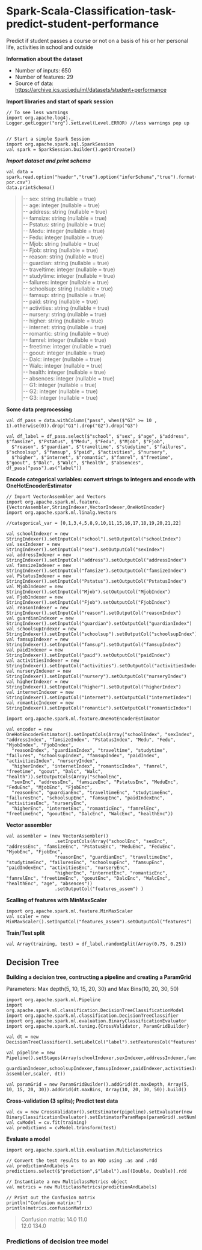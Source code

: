 # Spark-Scala-Classification-task-predict-student-performance
Predict if student passes a course or not on a basis of his or her personal life, activities in school and outside

**Information about the dataset**
- Number of inputs: 650
- Number of features: 29
- Source of data: https://archive.ics.uci.edu/ml/datasets/student+performance

**Import libraries and start of spark session**

```
// To see less warnings
import org.apache.log4j._
Logger.getLogger("org").setLevel(Level.ERROR) //less warnings pop up


// Start a simple Spark Session
import org.apache.spark.sql.SparkSession
val spark = SparkSession.builder().getOrCreate()
```

***Import dataset and print schema***

```
val data = spark.read.option("header","true").option("inferSchema","true").format("csv").load("student-por.csv")
data.printSchema()
```


> |-- sex: string (nullable = true) <br />
> |-- age: integer (nullable = true) <br />
> |-- address: string (nullable = true) <br />
> |-- famsize: string (nullable = true) <br />
> |-- Pstatus: string (nullable = true) <br />
> |-- Medu: integer (nullable = true) <br />
> |-- Fedu: integer (nullable = true) <br />
> |-- Mjob: string (nullable = true) <br />
> |-- Fjob: string (nullable = true) <br />
> |-- reason: string (nullable = true) <br />
> |-- guardian: string (nullable = true) <br />
> |-- traveltime: integer (nullable = true) <br />
> |-- studytime: integer (nullable = true) <br />
> |-- failures: integer (nullable = true) <br />
> |-- schoolsup: string (nullable = true) <br />
> |-- famsup: string (nullable = true) <br />
> |-- paid: string (nullable = true) <br />
> |-- activities: string (nullable = true) <br />
> |-- nursery: string (nullable = true) <br />
> |-- higher: string (nullable = true) <br />
> |-- internet: string (nullable = true) <br />
> |-- romantic: string (nullable = true) <br />
> |-- famrel: integer (nullable = true) <br />
> |-- freetime: integer (nullable = true) <br />
> |-- goout: integer (nullable = true) <br />
> |-- Dalc: integer (nullable = true) <br />
> |-- Walc: integer (nullable = true) <br />
> |-- health: integer (nullable = true) <br />
> |-- absences: integer (nullable = true) <br />
> |-- G1: integer (nullable = true) <br />
> |-- G2: integer (nullable = true) <br />
> |-- G3: integer (nullable = true) <br />

**Some data preprocessing**

```
val df_pass = data.withColumn("pass", when($"G3" >= 10 , 1).otherwise(0)).drop("G1").drop("G2").drop("G3")

val df_label = df_pass.select($"school", $"sex", $"age", $"address", $"famsize", $"Pstatus", $"Medu", $"Fedu", $"Mjob", $"Fjob",
  $"reason", $"guardian", $"traveltime", $"studytime", $"failures", $"schoolsup", $"famsup", $"paid", $"activities", $"nursery",
  $"higher", $"internet", $"romantic", $"famrel", $"freetime", $"goout", $"Dalc", $"Walc", $"health", $"absences", df_pass("pass").as("label"))
```
 
**Encode categorical variables: convert strings to integers and encode with OneHotEncoderEstimator**

```
// Import VectorAssembler and Vectors
import org.apache.spark.ml.feature.{VectorAssembler,StringIndexer,VectorIndexer,OneHotEncoder}
import org.apache.spark.ml.linalg.Vectors

//categorical_var = [0,1,3,4,5,8,9,10,11,15,16,17,18,19,20,21,22]

val schoolIndexer = new StringIndexer().setInputCol("school").setOutputCol("schoolIndex")
val sexIndexer = new StringIndexer().setInputCol("sex").setOutputCol("sexIndex")
val addressIndexer = new StringIndexer().setInputCol("address").setOutputCol("addressIndex")
val famsizeIndexer = new StringIndexer().setInputCol("famsize").setOutputCol("famsizeIndex")
val PstatusIndexer = new StringIndexer().setInputCol("Pstatus").setOutputCol("PstatusIndex")
val MjobIndexer = new StringIndexer().setInputCol("Mjob").setOutputCol("MjobIndex")
val FjobIndexer = new StringIndexer().setInputCol("Fjob").setOutputCol("FjobIndex")
val reasonIndexer = new StringIndexer().setInputCol("reason").setOutputCol("reasonIndex")
val guardianIndexer = new StringIndexer().setInputCol("guardian").setOutputCol("guardianIndex")
val schoolsupIndexer = new StringIndexer().setInputCol("schoolsup").setOutputCol("schoolsupIndex")
val famsupIndexer = new StringIndexer().setInputCol("famsup").setOutputCol("famsupIndex")
val paidIndexer = new StringIndexer().setInputCol("paid").setOutputCol("paidIndex")
val activitiesIndexer = new StringIndexer().setInputCol("activities").setOutputCol("activitiesIndex")
val nurseryIndexer = new StringIndexer().setInputCol("nursery").setOutputCol("nurseryIndex")
val higherIndexer = new StringIndexer().setInputCol("higher").setOutputCol("higherIndex")
val internetIndexer = new StringIndexer().setInputCol("internet").setOutputCol("internetIndex")
val romanticIndexer = new StringIndexer().setInputCol("romantic").setOutputCol("romanticIndex")

import org.apache.spark.ml.feature.OneHotEncoderEstimator

val encoder = new OneHotEncoderEstimator().setInputCols(Array("schoolIndex", "sexIndex", "addressIndex", "famsizeIndex", "PstatusIndex", "Medu", "Fedu", "MjobIndex", "FjobIndex",
  "reasonIndex", "guardianIndex", "traveltime", "studytime", "failures", "schoolsupIndex", "famsupIndex", "paidIndex", "activitiesIndex", "nurseryIndex",
  "higherIndex", "internetIndex", "romanticIndex", "famrel", "freetime", "goout", "Dalc", "Walc", "health")).setOutputCols(Array("schoolEnc",
  "sexEnc", "addressEnc", "famsizeEnc", "PstatusEnc", "MeduEnc", "FeduEnc", "MjobEnc", "FjobEnc",
  "reasonEnc", "guardianEnc", "traveltimeEnc", "studytimeEnc", "failuresEnc", "schoolsupEnc", "famsupEnc", "paidIndexEnc", "activitiesEnc", "nurseryEnc",
  "higherEnc", "internetEnc", "romanticEnc", "famrelEnc", "freetimeEnc", "gooutEnc", "DalcEnc", "WalcEnc", "healthEnc"))

```


**Vector assembler**

```
val assembler = (new VectorAssembler()
                  .setInputCols(Array("schoolEnc", "sexEnc", "addressEnc", "famsizeEnc", "PstatusEnc", "MeduEnc", "FeduEnc", "MjobEnc", "FjobEnc",
                  "reasonEnc", "guardianEnc", "traveltimeEnc", "studytimeEnc", "failuresEnc", "schoolsupEnc", "famsupEnc", "paidIndexEnc", "activitiesEnc", "nurseryEnc",
                  "higherEnc", "internetEnc", "romanticEnc", "famrelEnc", "freetimeEnc", "gooutEnc", "DalcEnc", "WalcEnc", "healthEnc", "age", "absences"))
                  .setOutputCol("features_assem") )
```

**Scalling of features with MinMaxScaler**

```
import org.apache.spark.ml.feature.MinMaxScaler
val scaler = new MinMaxScaler().setInputCol("features_assem").setOutputCol("features")
```

**Train/Test split**

```
val Array(training, test) = df_label.randomSplit(Array(0.75, 0.25))
```

## Decision Tree

**Building a decision tree, contructing a pipeline and creating a ParamGrid**

Parameters: Max depth(5, 10, 15, 20, 30) and Max Bins(10, 20, 30, 50)

```
import org.apache.spark.ml.Pipeline
import org.apache.spark.ml.classification.DecisionTreeClassificationModel
import org.apache.spark.ml.classification.DecisionTreeClassifier
import org.apache.spark.ml.evaluation.BinaryClassificationEvaluator
import org.apache.spark.ml.tuning.{CrossValidator, ParamGridBuilder}

val dt = new DecisionTreeClassifier().setLabelCol("label").setFeaturesCol("features")//.setImpurity("variance")

val pipeline = new Pipeline().setStages(Array(schoolIndexer,sexIndexer,addressIndexer,famsizeIndexer,PstatusIndexer,MjobIndexer,FjobIndexer,reasonIndexer,
  guardianIndexer,schoolsupIndexer,famsupIndexer,paidIndexer,activitiesIndexer,nurseryIndexer,higherIndexer,internetIndexer,romanticIndexer,encoder, assembler,scaler, dt))

val paramGrid = new ParamGridBuilder().addGrid(dt.maxDepth, Array(5, 10, 15, 20, 30)).addGrid(dt.maxBins, Array(10, 20, 30, 50)).build()
```

**Cross-validation (3 splits); Predict test data**

```
val cv = new CrossValidator().setEstimator(pipeline).setEvaluator(new BinaryClassificationEvaluator).setEstimatorParamMaps(paramGrid).setNumFolds(3)
val cvModel = cv.fit(training)
val predictions = cvModel.transform(test)
```

**Evaluate a model**

```
import org.apache.spark.mllib.evaluation.MulticlassMetrics

// Convert the test results to an RDD using .as and .rdd
val predictionAndLabels = predictions.select($"prediction",$"label").as[(Double, Double)].rdd

// Instantiate a new MulticlassMetrics object
val metrics = new MulticlassMetrics(predictionAndLabels)

// Print out the Confusion matrix
println("Confusion matrix:")
println(metrics.confusionMatrix)
```

>Confusion matrix:
>14.0  11.0 <br />
>12.0  134.0 <br />

### Predictions of decision tree model

